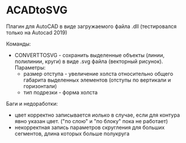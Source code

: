 # ACADtoSVG

Плагин для AutoCAD в виде загружаемого файла .dll (тестировался только на Autocad 2019)

Команды:
 - CONVERTTOSVG - сохранить выделенные объекты (линии, полилинии, круги) в виде .svg файла (векторный рисунок).
   Параметры: 
   - размер отступа - увеличение холста относительно общего габарита выделенных элементов (отступы по вертикали и горизонтали)
   - тип подрезки - форма холста

Баги и недоработки:
- цвет корректно записывается иолько в случае, если для контура явно указан цвет. ("по слою" и "по блоку" пока не работает)
- некорректная запись параметров скругления для больших сегментов, длина которых больше полукруга
